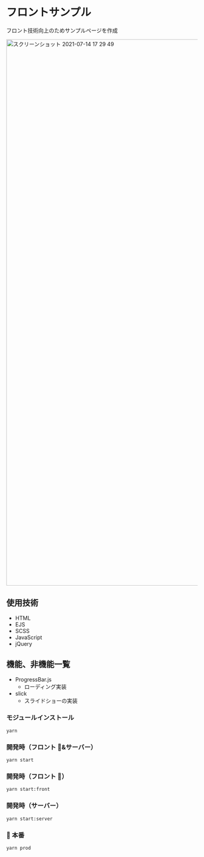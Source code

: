 # フロントサンプル

フロント技術向上のためサンプルページを作成

<img width="1440" alt="スクリーンショット 2021-07-14 17 29 49" src="https://user-images.githubusercontent.com/59504568/125590158-9aca438b-2569-4934-a785-b8c4880dcae5.png">

## 使用技術

- HTML
- EJS
- SCSS
- JavaScript
- jQuery

## 機能、非機能一覧

- ProgressBar.js
  - ローディング実装
- slick
  - スライドショーの実装

### モジュールインストール

```
yarn
```

### 開発時（フロント &サーバー）

```
yarn start
```

### 開発時（フロント ）

```
yarn start:front
```

### 開発時（サーバー）

```
yarn start:server
```

###  本番

```
yarn prod
```

